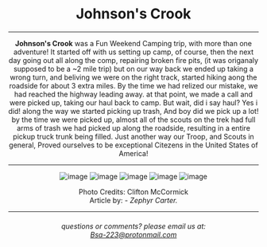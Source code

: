 <!-- Google tag (gtag.js) -->
<script async src="https://www.googletagmanager.com/gtag/js?id=G-3XEB6WG77X"></script>
<script>
  window.dataLayer = window.dataLayer || [];
  function gtag(){dataLayer.push(arguments);}
  gtag('js', new Date());

  gtag('config', 'G-3XEB6WG77X');
</script>

<h1>Johnson's Crook</h1>

  <hr>

<strong>Johnson's Crook</strong> was a Fun Weekend Camping trip, with more than one adventure! It started off with us setting up camp, of course, then the next day going out all 
along the comp, repairing broken fire pits, (it was origanaly supposed to be a ~2 mile trip) but on our way back we ended up taking a wrong turn, and beliving we were on the right track,
started hiking aong the roadside for about 3 extra miles. By the time we had relized our mistake, we had reached the highway leading away. at that point, we made a call and were picked up, taking our haul back to 
camp. But wait, did i say haul? Yes i did! along the way we started picking up trash, And boy did we pick up a lot! by the time we were picked up, almost all of the scouts on the trek 
had full arms of trash we had picked up along the roadside, resulting in a entire pickup truck trunk being filled. Just another way our Troop, and Scouts in general, Proved ourselves
to be exceptional Citezens in the United States of America!

<hr>

![image](https://github.com/Troop223/troop223.github.io/assets/168667435/3bfe890e-6264-483c-8967-a00785cc4428)
![image](https://github.com/Troop223/troop223.github.io/assets/168667435/ea2ea25b-159e-4c7d-923e-029e30f8fd1e)
![image](https://github.com/Troop223/troop223.github.io/assets/168667435/610eaf04-b8b5-4c64-9c70-ad5b53f3c273)
![image](https://github.com/Troop223/troop223.github.io/assets/168667435/cfef3b66-fa12-458c-bc7f-2dd38dc6a1f4)
![image](https://github.com/Troop223/troop223.github.io/assets/168667435/09dd50f4-9ce0-4e97-b32d-87b6fdaafe0c)

Photo Credits: Clifton McCormick
<br>
Article by:<em> - Zephyr Carter.</em>
<hr>

 <h6>
   
   questions or comments? please email us at:  
<a href="mailto:Bsa-223@protonmail.com">Bsa-223@protonmail.com </a>

</h6>

<style>

body{

text-align: center;

}

  .flexbox-item{

    width: 100%;
    background-color: #2b2b2e;
    margin: 0%;
  }

.flexbox-CONTACT {

  min-height: 500px;
  
}
  
</style>
